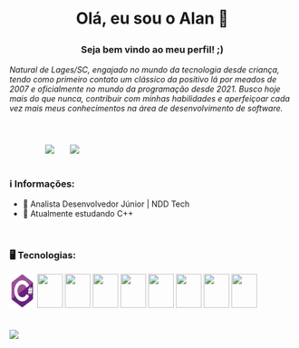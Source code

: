 # <p align="center"> Olá, eu sou o Alan 👋 </p>

### <p align="center"> Seja bem vindo ao meu perfil! ;) </p>

*Natural de Lages/SC, engajado no mundo da tecnologia desde criança, tendo como primeiro contato um clássico da positivo lá por meados de 2007 e oficialmente no mundo da programação desde 2021. Busco hoje mais do que nunca, contribuir com minhas habilidades e aperfeiçoar cada vez mais meus conhecimentos na área de desenvolvimento de software.*

#

<br/>

<div> 
  &nbsp;&nbsp;&nbsp;&nbsp;&nbsp;&nbsp;&nbsp;&nbsp;&nbsp;&nbsp;&nbsp;&nbsp;&nbsp;&nbsp;&nbsp;
  <img height="150cm" src="https://github-readme-stats.vercel.app/api?username=alankf&show_icons=true&theme=gotham&include_all_commits=true&count_private=true"/>&nbsp;&nbsp;&nbsp;&nbsp;&nbsp;&nbsp;
  
  <img height="150cm" src="https://github-readme-stats.vercel.app/api/top-langs/?username=alankf&layout=compact&theme=gotham"/>
</div>

#

### ℹ️ Informações:

- 🔭 Analista Desenvolvedor Júnior | NDD Tech 
- 📘 Atualmente estudando C++

&nbsp;

### 🖥️ Tecnologias:

<div> 
   <img align="center" height="60" width="45" src="https://raw.githubusercontent.com/devicons/devicon/master/icons/csharp/csharp-original.svg"/>
   <img align="center" height="60" width="45" src="https://cdn.jsdelivr.net/gh/devicons/devicon/icons/cplusplus/cplusplus-original.svg" />
   <img align="center" height="60" width="45" src="https://cdn.jsdelivr.net/gh/devicons/devicon/icons/dotnetcore/dotnetcore-original.svg"/>
   <img align="center" height="60" width="45" src="https://cdn.jsdelivr.net/gh/devicons/devicon/icons/java/java-original.svg"/>
   <img align="center" height="60" width="45" src="https://cdn.jsdelivr.net/gh/devicons/devicon/icons/javascript/javascript-original.svg" />
   <img align="center" height="60" width="45" src="https://cdn.jsdelivr.net/gh/devicons/devicon/icons/typescript/typescript-original.svg"/>
   <img align="center" height="60" width="45" src="https://cdn.jsdelivr.net/gh/devicons/devicon/icons/html5/html5-original.svg"/>
   <img align="center" height="60" width="45" src="https://cdn.jsdelivr.net/gh/devicons/devicon/icons/css3/css3-original.svg"/>
   <img align="center" height="60" width="45" src="https://cdn.jsdelivr.net/gh/devicons/devicon/icons/angularjs/angularjs-plain.svg"/>
</div>

#
![](https://komarev.com/ghpvc/?username=alankf&style=for-the-badge)
